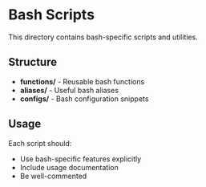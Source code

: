 # Bash Scripts

This directory contains bash-specific scripts and utilities.

## Structure

- **functions/** - Reusable bash functions
- **aliases/** - Useful bash aliases
- **configs/** - Bash configuration snippets

## Usage

Each script should:
- Use bash-specific features explicitly
- Include usage documentation
- Be well-commented
